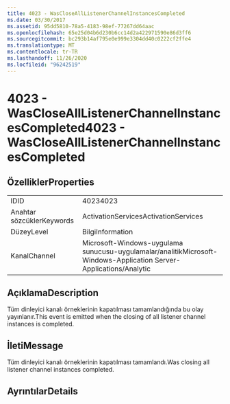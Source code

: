 ```yaml
---
title: 4023 - WasCloseAllListenerChannelInstancesCompleted
ms.date: 03/30/2017
ms.assetid: 95dd5810-78a5-4183-98ef-77267dd64aac
ms.openlocfilehash: 65e25d04b6d230b6cc14d2a422971590e86d3ff6
ms.sourcegitcommit: bc293b14af795e0e999e3304dd40c0222cf2ffe4
ms.translationtype: MT
ms.contentlocale: tr-TR
ms.lasthandoff: 11/26/2020
ms.locfileid: "96242519"
---
```

# <a name="4023---wasclosealllistenerchannelinstancescompleted"></a><span data-ttu-id="3025d-102">4023 - WasCloseAllListenerChannelInstancesCompleted</span><span class="sxs-lookup"><span data-stu-id="3025d-102">4023 - WasCloseAllListenerChannelInstancesCompleted</span></span>

## <a name="properties"></a><span data-ttu-id="3025d-103">Özellikler</span><span class="sxs-lookup"><span data-stu-id="3025d-103">Properties</span></span>  
  
|||  
|-|-|  
|<span data-ttu-id="3025d-104">ID</span><span class="sxs-lookup"><span data-stu-id="3025d-104">ID</span></span>|<span data-ttu-id="3025d-105">4023</span><span class="sxs-lookup"><span data-stu-id="3025d-105">4023</span></span>|  
|<span data-ttu-id="3025d-106">Anahtar sözcükler</span><span class="sxs-lookup"><span data-stu-id="3025d-106">Keywords</span></span>|<span data-ttu-id="3025d-107">ActivationServices</span><span class="sxs-lookup"><span data-stu-id="3025d-107">ActivationServices</span></span>|  
|<span data-ttu-id="3025d-108">Düzey</span><span class="sxs-lookup"><span data-stu-id="3025d-108">Level</span></span>|<span data-ttu-id="3025d-109">Bilgi</span><span class="sxs-lookup"><span data-stu-id="3025d-109">Information</span></span>|  
|<span data-ttu-id="3025d-110">Kanal</span><span class="sxs-lookup"><span data-stu-id="3025d-110">Channel</span></span>|<span data-ttu-id="3025d-111">Microsoft-Windows-uygulama sunucusu-uygulamalar/analitik</span><span class="sxs-lookup"><span data-stu-id="3025d-111">Microsoft-Windows-Application Server-Applications/Analytic</span></span>|  
  
## <a name="description"></a><span data-ttu-id="3025d-112">Açıklama</span><span class="sxs-lookup"><span data-stu-id="3025d-112">Description</span></span>  

 <span data-ttu-id="3025d-113">Tüm dinleyici kanalı örneklerinin kapatılması tamamlandığında bu olay yayınlanır.</span><span class="sxs-lookup"><span data-stu-id="3025d-113">This event is emitted when the closing of all listener channel instances is  completed.</span></span>  
  
## <a name="message"></a><span data-ttu-id="3025d-114">İleti</span><span class="sxs-lookup"><span data-stu-id="3025d-114">Message</span></span>  

 <span data-ttu-id="3025d-115">Tüm dinleyici kanalı örneklerinin kapatılması tamamlandı.</span><span class="sxs-lookup"><span data-stu-id="3025d-115">Was closing all listener channel instances completed.</span></span>  
  
## <a name="details"></a><span data-ttu-id="3025d-116">Ayrıntılar</span><span class="sxs-lookup"><span data-stu-id="3025d-116">Details</span></span>
